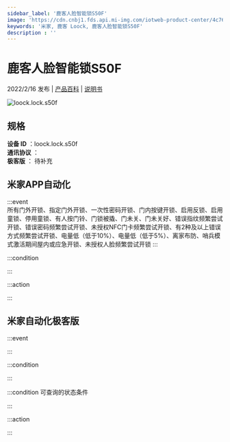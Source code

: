 ```yaml
---
sidebar_label: '鹿客人脸智能锁S50F'
image: 'https://cdn.cnbj1.fds.api.mi-img.com/iotweb-product-center/4c7613dedd421b5d3049673042094bfb_1638781064959.png?GalaxyAccessKeyId=AKVGLQWBOVIRQ3XLEW&Expires=9223372036854775807&Signature=ffuqsXXsLqOfGhyeGGDY3lgf54k='
keywords: '米家, 鹿客 Loock, 鹿客人脸智能锁S50F'
description : ''
---
```

# 鹿客人脸智能锁S50F

2022/2/16 发布 | [产品百科](https://home.mi.com/webapp/content/baike/product/index.html?model=loock.lock.s50f/) | [说明书](https://home.mi.com/views/introduction.html?model=loock.lock.s50f&region=cn)

![loock.lock.s50f](https://cdn.cnbj1.fds.api.mi-img.com/iotweb-product-center/4c7613dedd421b5d3049673042094bfb_1638781064959.png?GalaxyAccessKeyId=AKVGLQWBOVIRQ3XLEW&Expires=9223372036854775807&Signature=ffuqsXXsLqOfGhyeGGDY3lgf54k=)

## 规格  
> 
**设备 ID** ：loock.lock.s50f  
**通讯协议** ：  
**极客版**  ： 待补充 


## 米家APP自动化  

:::event  
所有门外开锁、指定门外开锁、一次性密码开锁、门内按键开锁、启用反锁、启用童锁、停用童锁、有人按门铃、门锁被撬、门未关、门未关好、错误指纹频繁尝试开锁、错误密码频繁尝试开锁、未授权NFC门卡频繁尝试开锁、有2种及以上错误方式频繁尝试开锁、电量低（低于10%）、电量低（低于5%）、离家布防、哨兵模式激活期间屋内或应急开锁、未授权人脸频繁尝试开锁
:::

:::condition  

:::

:::action   

:::

## 米家自动化极客版  

:::event  

:::

:::condition  

:::

:::condition 可查询的状态条件  

:::

:::action  

:::

        
